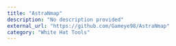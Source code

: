 ```yaml
---
title: "AstraNmap"
description: "No description provided"
external_url: "https://github.com/Gameye98/AstraNmap"
category: "White Hat Tools"
---
```

